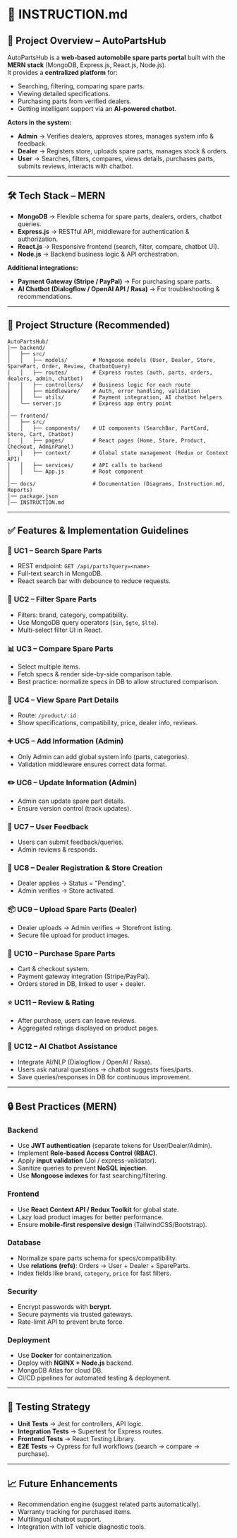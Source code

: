 # 📌 INSTRUCTION.md

## 🚀 Project Overview – AutoPartsHub
AutoPartsHub is a **web-based automobile spare parts portal** built with the **MERN stack** (MongoDB, Express.js, React.js, Node.js).  
It provides a **centralized platform** for:  
- Searching, filtering, comparing spare parts.  
- Viewing detailed specifications.  
- Purchasing parts from verified dealers.  
- Getting intelligent support via an **AI-powered chatbot**.  

**Actors in the system:**  
- **Admin** → Verifies dealers, approves stores, manages system info & feedback.  
- **Dealer** → Registers store, uploads spare parts, manages stock & orders.  
- **User** → Searches, filters, compares, views details, purchases parts, submits reviews, interacts with chatbot.  


---

## 🛠️ Tech Stack – MERN
- **MongoDB** → Flexible schema for spare parts, dealers, orders, chatbot queries.  
- **Express.js** → RESTful API, middleware for authentication & authorization.  
- **React.js** → Responsive frontend (search, filter, compare, chatbot UI).  
- **Node.js** → Backend business logic & API orchestration.  

**Additional integrations:**  
- **Payment Gateway (Stripe / PayPal)** → For purchasing spare parts.  
- **AI Chatbot (Dialogflow / OpenAI API / Rasa)** → For troubleshooting & recommendations.  

---

## 📂 Project Structure (Recommended)
```
AutoPartsHub/
│── backend/
│   ├── src/
│   │   ├── models/        # Mongoose models (User, Dealer, Store, SparePart, Order, Review, ChatbotQuery)
│   │   ├── routes/        # Express routes (auth, parts, orders, dealers, admin, chatbot)
│   │   ├── controllers/   # Business logic for each route
│   │   ├── middleware/    # Auth, error handling, validation
│   │   └── utils/         # Payment integration, AI chatbot helpers
│   └── server.js          # Express app entry point
│
│── frontend/
│   ├── src/
│   │   ├── components/    # UI components (SearchBar, PartCard, Store, Cart, Chatbot)
│   │   ├── pages/         # React pages (Home, Store, Product, Checkout, AdminPanel)
│   │   ├── context/       # Global state management (Redux or Context API)
│   │   ├── services/      # API calls to backend
│   │   └── App.js         # Root component
│
│── docs/                  # Documentation (Diagrams, Instruction.md, Reports)
│── package.json
│── INSTRUCTION.md
```

---

## ✅ Features & Implementation Guidelines

### 🔎 **UC1 – Search Spare Parts**
- REST endpoint: `GET /api/parts?query=<name>`  
- Full-text search in MongoDB.  
- React search bar with debounce to reduce requests.  

### 🔧 **UC2 – Filter Spare Parts**
- Filters: brand, category, compatibility.  
- Use MongoDB query operators (`$in`, `$gte`, `$lte`).  
- Multi-select filter UI in React.  

### 📊 **UC3 – Compare Spare Parts**
- Select multiple items.  
- Fetch specs & render side-by-side comparison table.  
- Best practice: normalize specs in DB to allow structured comparison.  

### 📑 **UC4 – View Spare Part Details**
- Route: `/product/:id`  
- Show specifications, compatibility, price, dealer info, reviews.  

### ➕ **UC5 – Add Information (Admin)**
- Only Admin can add global system info (parts, categories).  
- Validation middleware ensures correct data format.  

### ✏️ **UC6 – Update Information (Admin)**
- Admin can update spare part details.  
- Ensure version control (track updates).  

### 📝 **UC7 – User Feedback**
- Users can submit feedback/queries.  
- Admin reviews & responds.  

### 🏪 **UC8 – Dealer Registration & Store Creation**
- Dealer applies → Status = "Pending".  
- Admin verifies → Store activated.  

### 📦 **UC9 – Upload Spare Parts (Dealer)**
- Dealer uploads → Admin verifies → Storefront listing.  
- Secure file upload for product images.  

### 🛒 **UC10 – Purchase Spare Parts**
- Cart & checkout system.  
- Payment gateway integration (Stripe/PayPal).  
- Orders stored in DB, linked to user + dealer.  

### ⭐ **UC11 – Review & Rating**
- After purchase, users can leave reviews.  
- Aggregated ratings displayed on product pages.  

### 🤖 **UC12 – AI Chatbot Assistance**
- Integrate AI/NLP (Dialogflow / OpenAI / Rasa).  
- Users ask natural questions → chatbot suggests fixes/parts.  
- Save queries/responses in DB for continuous improvement.  

---

## 🔒 Best Practices (MERN)

### **Backend**
- Use **JWT authentication** (separate tokens for User/Dealer/Admin).  
- Implement **Role-based Access Control (RBAC)**.  
- Apply **input validation** (Joi / express-validator).  
- Sanitize queries to prevent **NoSQL injection**.  
- Use **Mongoose indexes** for fast searching/filtering.  

### **Frontend**
- Use **React Context API / Redux Toolkit** for global state.  
- Lazy load product images for better performance.  
- Ensure **mobile-first responsive design** (TailwindCSS/Bootstrap).  

### **Database**
- Normalize spare parts schema for specs/compatibility.  
- Use **relations (refs)**: Orders → User + Dealer + SpareParts.  
- Index fields like `brand`, `category`, `price` for fast filters.  

### **Security**
- Encrypt passwords with **bcrypt**.  
- Secure payments via trusted gateways.  
- Rate-limit API to prevent brute force.  

### **Deployment**
- Use **Docker** for containerization.  
- Deploy with **NGINX + Node.js** backend.  
- MongoDB Atlas for cloud DB.  
- CI/CD pipelines for automated testing & deployment.  

---

## 🧪 Testing Strategy
- **Unit Tests** → Jest for controllers, API logic.  
- **Integration Tests** → Supertest for Express routes.  
- **Frontend Tests** → React Testing Library.  
- **E2E Tests** → Cypress for full workflows (search → compare → purchase).  

---

## 📈 Future Enhancements
- Recommendation engine (suggest related parts automatically).  
- Warranty tracking for purchased items.  
- Multilingual chatbot support.  
- Integration with IoT vehicle diagnostic tools.  
